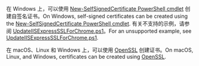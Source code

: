 <span data-ttu-id="fa947-101">在 Windows 上，可以使用 [New-SelfSignedCertificate PowerShell cmdlet](/powershell/module/pkiclient/new-selfsignedcertificate?view=win10-ps) 创建自签名证书。</span><span class="sxs-lookup"><span data-stu-id="fa947-101">On Windows, self-signed certificates can be created using the [New-SelfSignedCertificate PowerShell cmdlet](/powershell/module/pkiclient/new-selfsignedcertificate?view=win10-ps).</span></span> <span data-ttu-id="fa947-102">有关不支持的示例，请参阅 [UpdateIISExpressSSLForChrome.ps1](https://github.com/dotnet/AspNetCore.Docs/tree/master/aspnetcore/includes/make-x509-cert/UpdateIISExpressSSLForChrome.ps1)。</span><span class="sxs-lookup"><span data-stu-id="fa947-102">For an unsupported example, see [UpdateIISExpressSSLForChrome.ps1](https://github.com/dotnet/AspNetCore.Docs/tree/master/aspnetcore/includes/make-x509-cert/UpdateIISExpressSSLForChrome.ps1).</span></span>

<span data-ttu-id="fa947-103">在 macOS、Linux 和 Windows 上，可以使用 [OpenSSL](https://www.openssl.org/) 创建证书。</span><span class="sxs-lookup"><span data-stu-id="fa947-103">On macOS, Linux, and Windows, certificates can be created using [OpenSSL](https://www.openssl.org/).</span></span>
